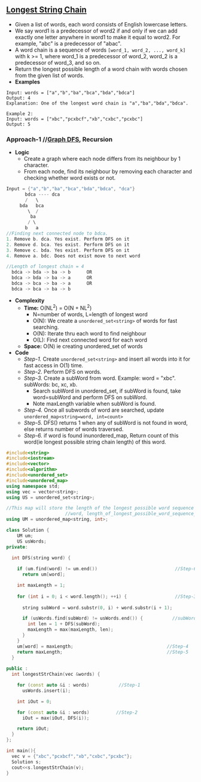 ## [Longest String Chain](https://leetcode.com/problems/longest-string-chain/)
- Given a list of words, each word consists of English lowercase letters.
- We say word1 is a predecessor of word2 if and only if we can add exactly one letter anywhere in word1 to make it equal to word2. For example, "abc" is a predecessor of "abac".
- A word chain is a sequence of words `[word_1, word_2, ..., word_k]` with k >= 1, where word_1 is a predecessor of word_2, word_2 is a predecessor of word_3, and so on.
- Return the longest possible length of a word chain with words chosen from the given list of words.
- **Examples**
 ```console
Input: words = ["a","b","ba","bca","bda","bdca"]
Output: 4
Explanation: One of the longest word chain is "a","ba","bda","bdca".

Example 2:
Input: words = ["xbc","pcxbcf","xb","cxbc","pcxbc"]
Output: 5
```

### Approach-1    //[Graph DFS](/DS_Questions/Algorithms/Traversals), Recursion
- **Logic**
  - Create a graph where each node differs from its neighbour by 1 character.
  - From each node, find its neighbour by removing each character and checking whether word exists or not.
```c
Input = {"a","b","ba","bca","bda","bdca", "dca"}
       bdca ---- dca 
       /   \
     bda   bca        
        \  / 
         ba
        / \    
       b   a 
//Finding next connected node to bdca.
1. Remove b. dca. Yes exist. Perform DFS on it
2. Remove d. bca. Yes exist. Perform DFS on it
3. Remove c. bda. Yes exist. Perform DFS on it
4. Remove a. bdc. Does not exist move to next word

//Length of longest chain = 4
  bdca -> bda -> ba -> b      OR
  bdca -> bda -> ba -> a      OR
  bdca -> bca -> ba -> a      OR
  bdca -> bca -> ba -> b
```
- **Complexity**
  - **Time:** O(NL<sup>2</sup>) = O(N + NL<sup>2</sup>)
    - N=number of words, L=length of longest word
    - O(N): We create a `unordered_set<string>` of words for fast searching.
    - O(N): Iterate thru each word to find neighbour
    - O(L): Find next connected word for each word
  - **Space:** O(N) ie creating unordered_set of words
- **Code**
   - *Step-1.* Create `unordered_set<string>` and insert all words into it for fast access in O(1) time.
   - *Step-2.* Perform DFS on words.
   - *Step-3.* Create a subWord from word. Example: word = "xbc". subWords: bc, xc, xb. 
     - Search subWord in unordered_set, if subWord is found, take word=subWord and perform DFS on subWord.
     - Note maxLength variable when subWord is found.
  - *Step-4.* Once all subwords of word are searched, update `unordered_map<string=word, int=count>`
  - *Step-5.* DFS() returns 1 when any of subWord is not found in word, else returns number of words traversed.
  - *Step-6.* if word is found inunordered_map, Return count of this word(ie longest possible string chain length) of this word.
```c++
#include<string>
#include<iostream>
#include<vector>
#include<algorithm>
#include<unordered_set>
#include<unordered_map>
using namespace std;
using vec = vector<string>;
using US = unordered_set<string>;

//This map will store the length of the longest possible word sequence where the key is the last word in the sequence.
                      //word, length_of_longest_possible_word_sequence_ending_at_word
using UM = unordered_map<string, int>;

class Solution {
    UM um;
    US usWords;
private:

  int DFS(string word) {
  
    if (um.find(word) != um.end())                             //Step-6
      return um[word];      

    int maxLength = 1;  
    
    for (int i = 0; i < word.length(); ++i) {                  //Step-3
    
      string subWord = word.substr(0, i) + word.substr(i + 1);

      if (usWords.find(subWord) != usWords.end()) {           //subWord found in unordered_set
        int len = 1 + DFS(subWord);
        maxLength = max(maxLength, len);
      }
    }
    um[word] = maxLength;                                   //Step-4
    return maxLength;                                       //Step-5
  }
  
public :
  int longestStrChain(vec &words) {

    for (const auto &i : words)           //Step-1
      usWords.insert(i);

    int iOut = 0;

    for (const auto &i : words)          //Step-2
      iOut = max(iOut, DFS(i));

    return iOut;
  }
};

int main(){
  vec v = {"xbc","pcxbcf","xb","cxbc","pcxbc"};
  Solution s;
  cout<<s.longestStrChain(v);
}
```
